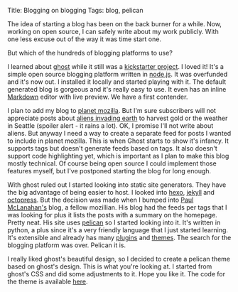 Title: Blogging on blogging
Tags: blog, pelican

The idea of starting a blog has been on the back burner for a while. Now, working on open source, I can safely write about my work publicly. With one less excuse out of the way it was time start one.

But which of the hundreds of blogging platforms to use?

I learned about [ghost](https://ghost.org/) while it still was a [kickstarter project](http://www.kickstarter.com/projects/johnonolan/ghost-just-a-blogging-platform). I loved it! It's a simple open source blogging platform written in [node.js](http://nodejs.org/). It was overfunded and it's now out. I installed it locally and started playing with it. The default generated blog is gorgeous and it's really easy to use. It even has an inline [Markdown](http://daringfireball.net/projects/markdown/) editor with live preview. We have a first contender.

I plan to add my blog to [planet mozilla](http://planet.mozilla.org/). But I'm sure subscribers will not appreciate posts about [aliens invading earth](http://www.history.com/shows/ancient-aliens) to harvest gold or the weather in Seattle (spoiler alert - it rains a lot). OK, I promise I'll not write about aliens. But anyway I need a way to create a separate feed for posts I wanted to include in planet mozilla. This is when Ghost starts to show it's infancy. It supports tags but doesn't generate feeds based on tags. It also doesn't support code highlighting yet, which is important as I plan to make this blog mostly technical. Of course being open source I could implement those features myself, but I've postponed starting the blog for long enough.

With ghost ruled out I started looking into static site generators. They have the big advantage of being easier to host. I looked into [hexo](http://zespia.tw/hexo/), [jekyll](http://jekyllrb.com/) and [octopress](http://octopress.org/). But the decision was made when I bumped into [Paul McLanahan's](http://pmac.io) blog, a fellow mozillian. His blog had the feeds per tags that I was looking for plus it lists the posts with a summary on the homepage. Pretty neat. His site uses [pelican](http://getpelican.com/) so I started looking into it. It's written in python, a plus since it's a very friendly language that I just started learning. It's extensible and already has many [plugins](https://github.com/getpelican/pelican-plugins) and [themes](https://github.com/getpelican/pelican-themes). The search for the blogging platform was over. Pelican it is.

I really liked ghost's beautiful design, so I decided to create a pelican theme based on ghost's design. This is what you're looking at. I started from ghost's CSS and did some adjustments to it. Hope you like it. The code for the theme is available [here](https://github.com/rodms10/ghostly).
